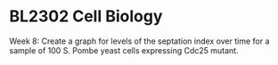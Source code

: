 
# BL2302 Cell Biology

Week 8: Create a graph for levels of the septation index over time for a sample of 100 S. Pombe yeast cells expressing Cdc25 mutant.
